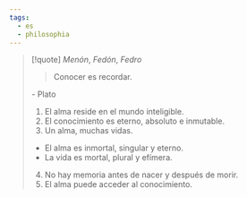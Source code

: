 ```yaml
---
tags:
  - es
  - philosophia
---
```

> [!quote] _Menón_, _Fedón_, _Fedro_
>> Conocer es recordar.
>
>\- Plato
>1. El alma reside en el mundo inteligible.
>2. El conocimiento es eterno, absoluto e inmutable.
>3. Un alma, muchas vidas.
>	- El alma es inmortal, singular y eterno.
>	- La vida es mortal, plural y efímera.
>4. No hay memoria antes de nacer y después de morir.
>5. El alma puede acceder al conocimiento.

